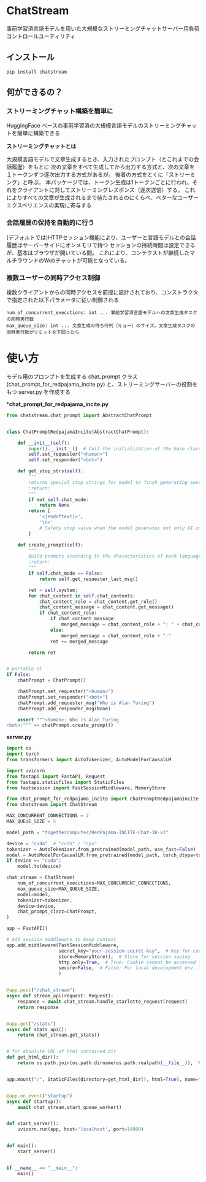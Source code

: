 # ChatStream

事前学習済言語モデルを用いた大規模なストリーミングチャットサーバー用負荷コントロールユーティリティ

## インストール

```
pip install chatstream
```

## 何ができるの？

### ストリーミングチャット構築を簡単に

HuggingFace ベースの事前学習済の大規模言語モデルのストリーミングチャットを簡単に構築できる

**ストリーミングチャットとは**

大規模言語モデルで文章生成するとき、入力されたプロンプト（とこれまでの会話履歴）をもとに
次の文章をすべて生成してから出力する方式と、次の文章を１トークンずつ逐次出力する方式があるが。
後者の方式をとくに「ストリーミング」と呼ぶ。
本パッケージでは、トークン生成は1トークンごとに行われ、それをクライアントに対してストリーミングレスポンス（逐次送信）する。
これによりすべての文章が生成されるまで待たされるのにくらべ、ベターなユーザーエクスペリエンスの実現に寄与する

### 会話履歴の保持を自動的に行う

(デフォルトでは)HTTPセッション機能により、ユーザーと言語モデルとの会話履歴はサーバーサイドにオンメモリで持つ
セッションの持続時間は設定できるが、基本はブラウザが開いている間。
これにより、コンテクストが継続したマルチラウンドのWebチャットが可能となっている。
        
### 複数ユーザーの同時アクセス制御

複数クライアントからの同時アクセスを前提に設計されており、コンストラクタで指定された以下パラメータに従い制御される

```        
num_of_concurrent_executions: int ... 事前学習済言語モデルへの文章生成タスクの同時実行数
max_queue_size: int ... 文章生成の待ち行列（キュー）のサイズ。文章生成タスクの同時実行数がリミットを下回ったら
```

# 使い方

モデル用のプロンプトを生成する chat_prompt クラス(chat_prompt_for_redpajama_incite.py) と、ストリーミングサーバーの役割をもつ server.py を作成する

***chat_prompt_for_redpajama_incite.py**

```python
from chatstream.chat_prompt import AbstractChatPrompt


class ChatPromptRedpajamaIncite(AbstractChatPrompt):

    def __init__(self):
        super().__init__()  # Call the initialization of the base class
        self.set_requester("<human>")
        self.set_responder("<bot>")

    def get_stop_strs(self):
        """
        returns special stop strings for model to finsh generating sentence
        :return:
        """
        if not self.chat_mode:
            return None
        return [
            '<|endoftext|>',
            '\n<'
            # Safety stop valve when the model generates not only AI conversations but also human parts of the conversation.
        ]

    def create_prompt(self):
        """
        Build prompts according to the characteristics of each language model
        :return:
        """
        if self.chat_mode == False:
            return self.get_requester_last_msg()

        ret = self.system;
        for chat_content in self.chat_contents:
            chat_content_role = chat_content.get_role()
            chat_content_message = chat_content.get_message()
            if chat_content_role:
                if chat_content_message:
                    merged_message = chat_content_role + ": " + chat_content_message + "\n"
                else:
                    merged_message = chat_content_role + ":"
                ret += merged_message

        return ret


# portable UT
if False:
    chatPrompt = ChatPrompt()

    chatPrompt.set_requester("<human>")
    chatPrompt.set_responder("<bot>")
    chatPrompt.add_requester_msg("Who is Alan Turing")
    chatPrompt.add_responder_msg(None)

    assert """<human>: Who is Alan Turing
<bot>:""" == chatPrompt.create_prompt()

```

**server.py**

```python
import os
import torch
from transformers import AutoTokenizer, AutoModelForCausalLM

import uvicorn
from fastapi import FastAPI, Request
from fastapi.staticfiles import StaticFiles
from fastsession import FastSessionMiddleware, MemoryStore

from chat_prompt_for_redpajama_incite import ChatPromptRedpajamaIncite as ChatPrompt
from chatstream import ChatStream

MAX_CONCURRENT_CONNECTIONS = 2
MAX_QUEUE_SIZE = 5

model_path = "togethercomputer/RedPajama-INCITE-Chat-3B-v1"

device = "cuda"  # "cuda" / "cpu"
tokenizer = AutoTokenizer.from_pretrained(model_path, use_fast=False)
model = AutoModelForCausalLM.from_pretrained(model_path, torch_dtype=torch.float16)
if device == "cuda":
    model.to(device)

chat_stream = ChatStream(
    num_of_concurrent_executions=MAX_CONCURRENT_CONNECTIONS,
    max_queue_size=MAX_QUEUE_SIZE,
    model=model,
    tokenizer=tokenizer,
    device=device,
    chat_prompt_clazz=ChatPrompt,
)

app = FastAPI()

# Add session middleware to keep context
app.add_middleware(FastSessionMiddleware,
                   secret_key="your-session-secret-key",  # Key for cookie signature
                   store=MemoryStore(),  # Store for session saving
                   http_only=True,  # True: Cookie cannot be accessed from client-side scripts such as JavaScript
                   secure=False,  # False: For local development env. True: For production. Requires Https
                   )


@app.post("/chat_stream")
async def stream_api(request: Request):
    response = await chat_stream.handle_starlette_request(request)
    return response


@app.get("/stats")
async def stats_api():
    return chat_stream.get_stats()


# for absolute URL of html contained dir
def get_html_dir():
    return os.path.join(os.path.dirname(os.path.realpath(__file__)), 'html')


app.mount("/", StaticFiles(directory=get_html_dir(), html=True), name="html")


@app.on_event("startup")
async def startup():
    await chat_stream.start_queue_worker()


def start_server():
    uvicorn.run(app, host='localhost', port=18080)


def main():
    start_server()


if __name__ == "__main__":
    main()

```